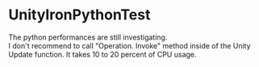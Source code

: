 # UnityIronPythonTest
The python performances are still investigating.<br>
I don't recommend to call "Operation. Invoke" method inside of the Unity Update function. It takes 10 to 20 percent of CPU usage.

